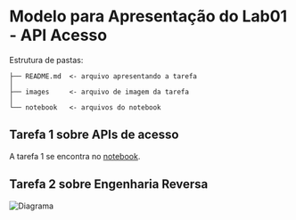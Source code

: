 # Modelo para Apresentação do Lab01 - API Acesso

Estrutura de pastas:

~~~
├── README.md  <- arquivo apresentando a tarefa
│
├── images     <- arquivo de imagem da tarefa
│
└── notebook   <- arquivos do notebook
~~~

## Tarefa 1 sobre APIs de acesso
A tarefa 1 se encontra no [notebook](notebook/lab01.ipynb).

## Tarefa 2 sobre Engenharia Reversa

![Diagrama](images/diagrama.png)
